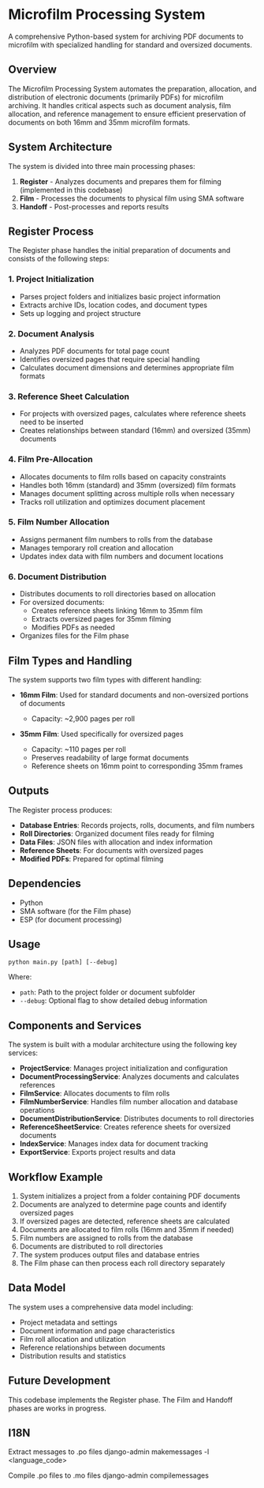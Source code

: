 # Microfilm Processing System

A comprehensive Python-based system for archiving PDF documents to microfilm with specialized handling for standard and oversized documents.

## Overview

The Microfilm Processing System automates the preparation, allocation, and distribution of electronic documents (primarily PDFs) for microfilm archiving. It handles critical aspects such as document analysis, film allocation, and reference management to ensure efficient preservation of documents on both 16mm and 35mm microfilm formats.

## System Architecture

The system is divided into three main processing phases:

1. **Register** - Analyzes documents and prepares them for filming (implemented in this codebase)
2. **Film** - Processes the documents to physical film using SMA software
3. **Handoff** - Post-processes and reports results

## Register Process

The Register phase handles the initial preparation of documents and consists of the following steps:

### 1. Project Initialization
- Parses project folders and initializes basic project information
- Extracts archive IDs, location codes, and document types
- Sets up logging and project structure

### 2. Document Analysis
- Analyzes PDF documents for total page count
- Identifies oversized pages that require special handling
- Calculates document dimensions and determines appropriate film formats

### 3. Reference Sheet Calculation
- For projects with oversized pages, calculates where reference sheets need to be inserted
- Creates relationships between standard (16mm) and oversized (35mm) documents

### 4. Film Pre-Allocation
- Allocates documents to film rolls based on capacity constraints
- Handles both 16mm (standard) and 35mm (oversized) film formats
- Manages document splitting across multiple rolls when necessary
- Tracks roll utilization and optimizes document placement

### 5. Film Number Allocation
- Assigns permanent film numbers to rolls from the database
- Manages temporary roll creation and allocation
- Updates index data with film numbers and document locations

### 6. Document Distribution
- Distributes documents to roll directories based on allocation
- For oversized documents:
  - Creates reference sheets linking 16mm to 35mm film
  - Extracts oversized pages for 35mm filming
  - Modifies PDFs as needed
- Organizes files for the Film phase

## Film Types and Handling

The system supports two film types with different handling:

- **16mm Film**: Used for standard documents and non-oversized portions of documents
  - Capacity: ~2,900 pages per roll
  
- **35mm Film**: Used specifically for oversized pages
  - Capacity: ~110 pages per roll
  - Preserves readability of large format documents
  - Reference sheets on 16mm point to corresponding 35mm frames

## Outputs

The Register process produces:

- **Database Entries**: Records projects, rolls, documents, and film numbers
- **Roll Directories**: Organized document files ready for filming
- **Data Files**: JSON files with allocation and index information
- **Reference Sheets**: For documents with oversized pages
- **Modified PDFs**: Prepared for optimal filming

## Dependencies

- Python
- SMA software (for the Film phase)
- ESP (for document processing)

## Usage

```
python main.py [path] [--debug]
```

Where:
- `path`: Path to the project folder or document subfolder
- `--debug`: Optional flag to show detailed debug information

## Components and Services

The system is built with a modular architecture using the following key services:

- **ProjectService**: Manages project initialization and configuration
- **DocumentProcessingService**: Analyzes documents and calculates references
- **FilmService**: Allocates documents to film rolls
- **FilmNumberService**: Handles film number allocation and database operations
- **DocumentDistributionService**: Distributes documents to roll directories
- **ReferenceSheetService**: Creates reference sheets for oversized documents
- **IndexService**: Manages index data for document tracking
- **ExportService**: Exports project results and data

## Workflow Example

1. System initializes a project from a folder containing PDF documents
2. Documents are analyzed to determine page counts and identify oversized pages
3. If oversized pages are detected, reference sheets are calculated
4. Documents are allocated to film rolls (16mm and 35mm if needed)
5. Film numbers are assigned to rolls from the database
6. Documents are distributed to roll directories
7. The system produces output files and database entries
8. The Film phase can then process each roll directory separately

## Data Model

The system uses a comprehensive data model including:
- Project metadata and settings
- Document information and page characteristics
- Film roll allocation and utilization
- Reference relationships between documents
- Distribution results and statistics

## Future Development

This codebase implements the Register phase. The Film and Handoff phases are works in progress.

## I18N

Extract messages to .po files
django-admin makemessages -l <language_code>

Compile .po files to .mo files
django-admin compilemessages